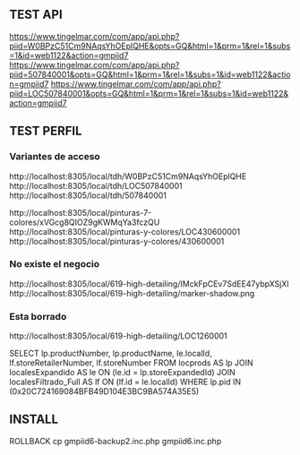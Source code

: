 
## TEST API

https://www.tingelmar.com/com/app/api.php?piid=W0BPzC51Cm9NAqsYhOEplQHE&opts=GQ&html=1&prm=1&rel=1&subs=1&id=web1122&action=gmpiid7
https://www.tingelmar.com/com/app/api.php?piid=507840001&opts=GQ&html=1&prm=1&rel=1&subs=1&id=web1122&action=gmpiid7
https://www.tingelmar.com/com/app/api.php?piid=LOC507840001&opts=GQ&html=1&prm=1&rel=1&subs=1&id=web1122&action=gmpiid7

## TEST PERFIL

### Variantes de acceso

http://localhost:8305/local/tdh/W0BPzC51Cm9NAqsYhOEplQHE
http://localhost:8305/local/tdh/LOC507840001
http://localhost:8305/local/tdh/507840001

http://localhost:8305/local/pinturas-7-colores/xVGcg8QIOZ9gKWMqYa3fczQU
http://localhost:8305/local/pinturas-y-colores/LOC430600001
http://localhost:8305/local/pinturas-y-colores/430600001


### No existe el negocio
http://localhost:8305/local/619-high-detailing/IMckFpCEv7SdEE47ybpXSjXl
http://localhost:8305/local/619-high-detailing/marker-shadow.png

### Esta borrado
http://localhost:8305/local/619-high-detailing/LOC1260001


SELECT lp.productNumber, lp.productName, le.localId, lf.storeRetailerNumber, lf.storeNumber
  FROM locprods AS lp
        JOIN localesExpandido AS le ON (le.id = lp.storeExpandedId)
        JOIN localesFiltrado_Full AS lf ON (lf.id = le.localId) 
  WHERE lp.pid IN (0x20C724169084BFB49D104E3BC9BA574A35E5)

### 

## INSTALL

ROLLBACK
cp gmpiid6-backup2.inc.php gmpiid6.inc.php

